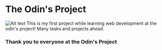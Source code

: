 # The Odin's Project

![Alt text](https://images-wixmp-ed30a86b8c4ca887773594c2.wixmp.com/f/53d74d41-3d0c-4947-ad7c-210ddd0bd47a/d78iu25-6d8f732f-1217-4eda-88f9-bc30a3ba0cac.png/v1/fill/w_1024,h_175,q_75,strp/welcome_to_my_profile__by_paulaalfonsi-d78iu25.png?token=eyJ0eXAiOiJKV1QiLCJhbGciOiJIUzI1NiJ9.eyJpc3MiOiJ1cm46YXBwOjdlMGQxODg5ODIyNjQzNzNhNWYwZDQxNWVhMGQyNmUwIiwic3ViIjoidXJuOmFwcDo3ZTBkMTg4OTgyMjY0MzczYTVmMGQ0MTVlYTBkMjZlMCIsImF1ZCI6WyJ1cm46c2VydmljZTppbWFnZS5vcGVyYXRpb25zIl0sIm9iaiI6W1t7InBhdGgiOiIvZi81M2Q3NGQ0MS0zZDBjLTQ5NDctYWQ3Yy0yMTBkZGQwYmQ0N2EvZDc4aXUyNS02ZDhmNzMyZi0xMjE3LTRlZGEtODhmOS1iYzMwYTNiYTBjYWMucG5nIiwid2lkdGgiOiI8PTEwMjQiLCJoZWlnaHQiOiI8PTE3NSJ9XV19.sZmvFYNgbLMffSE6HCufesGjFIjlnCRctdIVGCJ7--0)
This is my first project while learning web development at the odin's project!
Many tasks and projects ahead.

### Thank you to everyone at the Odin's Project
